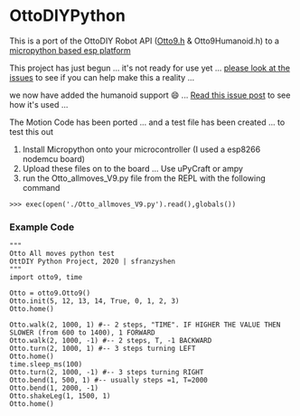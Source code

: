 # OttoDIYPython

This is a port of the OttoDIY Robot API ([Otto9.h](https://github.com/OttoDIY/OttoDIYLib/blob/master/Otto9.h) & Otto9Humanoid.h) to a [micropython based esp platform](https://docs.micropython.org/en/latest/esp8266/tutorial/intro.html)

This project has just begun ... it's not ready for use yet ... [please look at 
the issues](https://github.com/OttoDIY/OttoDIYPython/issues) to see if you can help make this a reality ...

we now have added the humanoid support 😄 ... [Read this issue post](https://github.com/OttoDIY/OttoDIYPython/issues/17) to see how it's used ...

The Motion Code has been ported ... and a test file has been created ... to test this out

1) Install Micropython onto your microcontroller (I used a esp8266 nodemcu board)
2) Upload these files on to the board ... Use uPyCraft or ampy
3) run the Otto_allmoves_V9.py file from the REPL with the following command

`>>> exec(open('./Otto_allmoves_V9.py').read(),globals())`

### Example Code
```
"""
Otto All moves python test 
OttDIY Python Project, 2020 | sfranzyshen
"""
import otto9, time

Otto = otto9.Otto9()
Otto.init(5, 12, 13, 14, True, 0, 1, 2, 3)
Otto.home()

Otto.walk(2, 1000, 1) #-- 2 steps, "TIME". IF HIGHER THE VALUE THEN SLOWER (from 600 to 1400), 1 FORWARD
Otto.walk(2, 1000, -1) #-- 2 steps, T, -1 BACKWARD 
Otto.turn(2, 1000, 1) #-- 3 steps turning LEFT
Otto.home()
time.sleep_ms(100)  
Otto.turn(2, 1000, -1) #-- 3 steps turning RIGHT 
Otto.bend(1, 500, 1) #-- usually steps =1, T=2000
Otto.bend(1, 2000, -1)     
Otto.shakeLeg(1, 1500, 1)
Otto.home()
```
